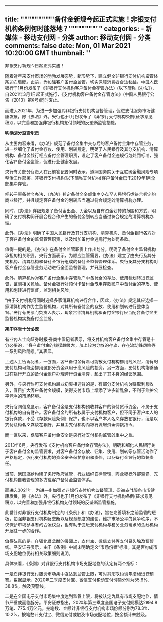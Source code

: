 
---
title: """""""""'备付金新规今起正式实施！非银支付机构条例何时能落地？'"""""""""
categories: 
    - 新媒体
    - 移动支付网 - 分类
author: 移动支付网 - 分类
comments: false
date: Mon, 01 Mar 2021 10:20:00 GMT
thumbnail: ''
---

<div>   
<p>非银支付新规今日起正式实施！</p>

<p>随着近年来支付市场的勃勃发展态势，新形势下，建立健全非银行支付机构监管体系迫在眉睫。此前，为加强客户备付金监管，切实保障消费者合法权益，中国人民银行于1月份发布了《非银行支付机构客户备付金存管办法》(以下简称《办法》)，自2021年3月1日起正式施行，《支付机构客户备付金存管办法》(中国人民银行公告〔2013〕第6号)同时废止。</p>

<p>而进入2021年，为进一步加强对非银行支付机构监督管理，促进支付服务市场健康发展，除《办法》外，央行也于1月份发布了《非银行支付机构条例(征求意见稿)》，以完善和加强非银行机构支付领域的反垄断监管措施。</p>

<p><strong>明确划分监管职责</strong></p>

<p>从主要内容来看，《办法》规范了备付金集中交存后的客户备付金集中存管业务，进一步细化了备付金存放、使用、划转规定，明确了人民银行及其分支机构、清算机构、备付金银行相应备付金管理职责，设定了客户备付金违规行为处罚标准，强化客户备付金监管，促进行业健康发展。</p>

<p>央行有关部分负责人在此前答记者问时表示，遵照国务院关于互联网金融风险专项整治工作部署，非银行支付机构(以下简称支付机构)客户备付金已于2019年1月全部集中存管。</p>

<p>相较于原备付金办法，《办法》规定备付金全额集中交存至人民银行或符合规定的商业银行，并且规定客户备付金的划转应当通过符合规定的清算机构办理。</p>

<p>同时，《办法》详细规定了备付金出金、入金以及自有资金划转的范围和方式，明确了支付机构间开展合规合作产生的备付金划转应当通过符合规定的清算机构办理。</p>

<p>此外，《办法》明确了中国人民银行及其分支机构、清算机构、备付金银行各方对于客户备付金的监督管理职责，以及增加备付金违规行为处罚条款。</p>

<p>值得一提的是，《办法》在备付金监管职责上作出划分，明确了备付金主监督机构承担的相关职责。央行方面表示，为顺应监管需要，《办法》建立了由央行及其分支机构、清算机构和备付金银行组成的备付金监督管理体系。央行及其分支机构对客户备付金存管业务活动进行全面监督管理，并开展检查。</p>

<p>此外，清算机构对客户备付金集中存管账户中备付金的存放、使用和划转进行监督，监测相关风险。备付金银行对预付卡备付金专用存款账户中备付金的存放、使用和划转进行监督，监测相关风险。</p>

<p>“由于支付机构可同时选择多家清算机构进行合作，因此，《办法》规定其应选择一家清算机构作为主监督机构，对其所有备付金的存放、使用和划转进行整体监督。”央行有关部门负责人表示，其余合作清算机构和备付金银行应当配合备付金主监督机构实施备付金监督。</p>

<p><strong>集中存管十分必要</strong></p>

<p>有业内人士向证券时报·券商中国记者表示，将支付机构客户备付金集中存管是十分必要的，“客户备付金的规模超级大，加上较为分散的存放，存在流动性风险等一系列风险隐患。”其表示。</p>

<p>上述人士告诉记者，一方面，客户备付金有着可能被支付机构挪用的风险，而有的支付机构可能会挪用这部分资金以用于高风险的投资。另一方面，支付机构能够通过在银行开立的备付金账户办理跨行资金清算，超出了其本身的经营范围。</p>

<p>另外，与央行许可支付机构展业初衷相违背的是，有部分支付机构为赚取利息收入，盲目扩大客户备付金规模，使得支付市场上增添了许多新乱象，不利于维护公平竞争的市场环境。</p>

<p>央行官网信息显示，客户备付金是支付机构预收其客户的待付货币资金，不属于支付机构的自有财产。客户备付金的所有权属于支付机构客户，但不同于客户本人的银行存款，不受《存款保险条例》保护，也不以客户本人名义存放在银行，而是以支付机构名义存放在银行，并且由支付机构向银行发起资金调拨指令。</p>

<p>而一直以来，保障客户备付金安全是央行对支付机构监管的重中之重。</p>

<p>2013年6月，央行发布《支付机构客户备付金存管办法》，明确和细化人民银行关于客户备付金的监管要求，对客户备付金存放、归集、使用、划转等存管活动作了严格规定，强化支付机构的资金安全保护意识和责任，以及备付金银行的监督责任。</p>

<p>当前，我国逐步构建了央行政府监管、行业组织自律管理、商业银行外部监督、支付机构自我管理的多方位客户备付金监管体系。</p>

<p>而进入2021年，为进一步加强对非银行支付机构监督管理，促进支付服务市场健康发展，除《办法》外，央行也于1月份发布了《非银行支付机构条例(征求意见稿)》，以完善和加强非银行机构支付领域的反垄断监管措施。</p>

<p>此番针对非银行支付机构制定的《条例》和《办法》，旨在完善填补之前监管的短板，加强非银支付机构反垄断以及规章制度的建设，维护市场公平的竞争秩序，不仅保护市场参与者的合法权益，也有助于促进支付机构与相关业务需求的金融机构开展进一步的合作。</p>

<p>值得注意的是，在强化反垄断的层面上，支付宝、微信支付等支付巨头触及预警线。平安证券表示，由于《条例》中尚未明确定义“市场份额”标准，其是否构成市场支配地位仍待相关政策细则说明。</p>

<p>具体来看，《条例》对非银行支付机构市场支配地位的认定有两个指标：</p>

<p>一是在非银行支付服务市场集中度达到监管上限，可对其采取约谈等措施进行预警。数据显示，2020年二季度支付宝、微信支付移动支付份额分别为55.6%、38.8%，触及预警线。</p>

<p>二是在全国电子支付市场集中度达到监管上限，将被认定为具有市场支配地位，情节严重或面临拆分。平安证券指出，2020年第三季度全国电子支付规模达2994.8万笔、775.4万亿元，按笔数、金额计非银行支付机构市场份额分别为78.3%、10.2%，按笔数计支付宝、微信支付或触及市场支配地位，按金额计未触及。</p>
   
</div>
            